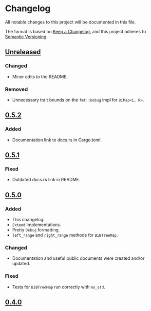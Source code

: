 # Changelog

All notable changes to this project will be documented in this file.

The format is based on [Keep a Changelog](https://keepachangelog.com/en/1.0.0/),
and this project adheres to [Semantic Versioning](https://semver.org/spec/v2.0.0.html).

<!--
Added, Changed, Deprecated, Removed, Fixed, Security
-->

## [Unreleased]

### Changed
- Minor edits to the README.

### Removed
- Unnecessary trait bounds on the `fmt::Debug` impl for `BiMap<L, R>`.

## [0.5.2]

### Added
- Documentation link to docs.rs in Cargo.toml.

## [0.5.1]

### Fixed
- Outdated docs.rs link in README.

## [0.5.0]

### Added
- This changelog.
- `Extend` implementations.
- Pretty `Debug` formatting.
- `left_range` and `right_range` methods for `BiBTreeMap`.

### Changed
- Documentation and useful public documents were created and/or updated.

### Fixed
- Tests for `BiBTreeMap` run correctly with `no_std`.

## [0.4.0]

[Unreleased]: https://github.com/billyrieger/bimap-rs/compare/v0.5.2...HEAD
[0.5.2]: https://github.com/billyrieger/bimap-rs/compare/v0.5.1...v0.5.2
[0.5.1]: https://github.com/billyrieger/bimap-rs/compare/v0.5.0...v0.5.1
[0.5.0]: https://github.com/billyrieger/bimap-rs/compare/v0.4.0...v0.5.0
[0.4.0]: https://github.com/billyrieger/bimap-rs/releases/tag/v0.4.0
